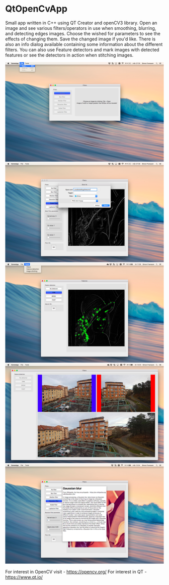 # QtOpenCvApp

Small app written in C++ using QT Creator and openCV3 library. Open an image and see various filters/operators in use when smoothing, blurring, and detecting edges images. Choose the wished for parameters to see the effects of changing them. Save the changed image if you'd like. There is also an info dialog available containing some information about the different filters. You can also use Feature detectors  and mark images with detected features or see the detectors in action when stitching images. 

![Alt text](/screenshots/1.png?raw=true "Optional Title")
![Alt text](/screenshots/3.png?raw=true "Optional Title")
![Alt text](/screenshots/5.png?raw=true "Optional Title")
![Alt text](/screenshots/7.png?raw=true "Optional Title")
![Alt text](/screenshots/4.png?raw=true "Optional Title")

For interest in OpenCV visit - https://opencv.org/
For interest in QT - https://www.qt.io/ 
